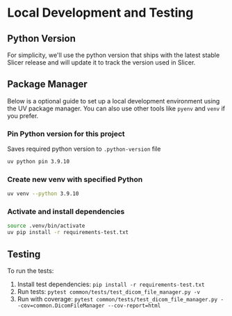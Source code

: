 # Local Development and Testing

## Python Version
For simplicity, we'll use the python version that ships with the latest stable Slicer release
and will update it to track the version used in Slicer.

## Package Manager
Below is a optional guide to set up a local development environment using the UV package manager.
You can also use other tools like `pyenv` and `venv` if you prefer.

### Pin Python version for this project
Saves required python version to `.python-version` file

```sh
uv python pin 3.9.10
```

### Create new venv with specified Python

```sh
uv venv --python 3.9.10
```

### Activate and install dependencies

```sh
source .venv/bin/activate
uv pip install -r requirements-test.txt
```

## Testing
To run the tests:

1. Install test dependencies: `pip install -r requirements-test.txt`
2. Run tests: `pytest common/tests/test_dicom_file_manager.py -v`
3. Run with coverage: `pytest common/tests/test_dicom_file_manager.py --cov=common.DicomFileManager --cov-report=html`



